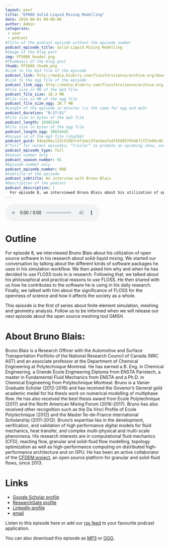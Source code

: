```yaml
---
layout: post
title: "EP008 Solid-Liquid Mixing Modelling"
date: 2018-08-01 00:00:00
author: Admin
categories: 
 - user
 - podcast
#Title of the podcast episode without the episode number
podcast_episode_title: Solid-Liquid Mixing Modelling
#Image of the blog post
img: FFS008_header.png
#Thumbnail of the blog post
thumb: FFS008_thumb.png
#Link to the mp3 file of the episode
podcast_link: http://media.blubrry.com/flossforscience/archive.org/download/FlossforscienceEp008-Solid-liquidMixingModelling/FlossForScienceBrunoBlais.mp3
#Link to the ogg file of the episode
podcast_link_ogg: http://media.blubrry.com/flossforscience/archive.org/download/FlossforscienceEp008-Solid-liquidMixingModelling/FlossForScienceBrunoBlais.ogg
#File size in MB of the mp3 file
podcast_file_size: 18.3 MB
#File size in MB of the ogg file
podcast_file_size_ogg: 20.7 MB
#Length of the episode in minutes (is the same for ogg and mp3)
podcast_duration: "0:37:51"
#File size in bytes of the mp3 file
podcast_length: 18305244
#File size in bytes of the ogg file
podcast_length_ogg: 20654445
#Unique id of the mp3 file (sha256)
podcast_guid: 94ea28ec123c51807c4f1eec37ae3ea7adf458957654671f57e08cdb15fa190a
#“full” for normal episodes; “trailer” to promote an upcoming show, season, or episode; or “bonus” for extra content related to a show, season, or episode.
podcast_episode_type: full
#Season number only
podcast_season_number: 01
#Episode number only
podcast_episode_number: 008
#Subtitle of the episode 
podcast_subtitle: An interview with Bruno Blais
#Description of the podcast
podcast_description: |
  For episode 8, we interviewed Bruno Blais about his utilization of open source software in his research about solid-liquid mixing. We started our conversation by talking about the different kinds of software packages he uses in his simulation workflow. We then asked him why and when he has decided to use FLOSS tools in is research. Following that, we talked about his philosophical and practical reasons to use FLOSS. He then shared with us how he contributes to the software he is using in his daily research. Finally, we talked with him about the significance of FLOSS for the openness of science and how it affects the society as a whole. This episode is the first of series about computer simulations. Follow us to be informed when we will release our next episode about the open source meshing tool GMSH.  
---
```


<audio controls>
  <source src="http://media.blubrry.com/flossforscience/archive.org/download/FlossforscienceEp008-Solid-liquidMixingModelling/FlossForScienceBrunoBlais.ogg" type="audio/ogg">
  <source src="http://media.blubrry.com/flossforscience/archive.org/download/FlossforscienceEp008-Solid-liquidMixingModelling/FlossForScienceBrunoBlais.mp3" type="audio/mpeg">
Your browser does not support the audio element.
</audio>

# Outline

For episode 8, we interviewed Bruno Blais about his utilization of open source software in his research about solid-liquid mixing. We started our conversation by talking about the different kinds of software packages he uses in his simulation workflow. We then asked him why and when he has decided to use FLOSS tools in is research. Following that, we talked about his philosophical and practical reasons to use FLOSS. He then shared with us how he contributes to the software he is using in his daily research. Finally, we talked with him about the significance of FLOSS for the openness of science and how it affects the society as a whole. 

This episode is the first of series about finite element simulation, meshing and geometry analysis. Follow us to be informed when we will release our next episode about the open source meshing tool GMSH. 

# About Bruno Blais: 

Bruno Blais is a Research Officer with the Automotive and Surface Transportation Portfolio of the National Research Council of Canada (NRC AST) and an associate professor at the Department of Chemical Engineering at Polytechnique Montreal. He has earned a B. Eng. in Chemical Engineering, a Grande École Engineering Diploma from ENSTA Paristech, a master in Fundamental Fluid Mechanics from ENSTA and a Ph.D. in Chemical Engineering from Polytechnique Montreal. Bruno is a Vanier Graduate Scholar (2012-2016) and has received the Govenor’s General gold academic medal for his thesis work on numerical modelling of multiphase flow. He has also received the best thesis award from Ecole Polytechnique (2017) and the North American Mixing Forum (2016-2017). Bruno has also received other recognition such as the Da Vinci Profile of Ecole Polytechnique (2012) and the Master Île-de-France international Scholarship (2011-2012). Bruno’s expertise lies in the development, verification, and validation of high performance digital models for fluid mechanics, heat transfer, and complex multi-physical and multi-scale phenomena. His research interests are in computational fluid mechanics (CFD), reacting flow, granular and solid-fluid flow modelling, topology optimization as well as high-performance computing on distributed high-performance architecture and on GPU. He has been an active collaborator of the [CFDEM project](www.cfdem.com), an open source platform for granular and solid-fluid flows, since 2013.

# Links
* [Google Scholar profile](https://scholar.google.ca/citations?user=BaiESu4AAAAJ&hl=fr&oi=ao)
* [ResearchGate profile](https://www.researchgate.net/profile/Bruno_Blais)
* [LinkedIn profile](https://www.linkedin.com/in/bruno-blais-b39b407a/)
* [email](mailto:bruno.blais@cnrc-nrc.gc.ca)

Listen to this episode here or add our [rss feed](https://flossforscience.github.io/feed.xml) to your favourite podcast application. 

You can also download this episode as [MP3](https://media.blubrry.com/flossforscience/archive.org/download/FlossforscienceEp008-Solid-liquidMixingModelling/FlossForScienceBrunoBlais.mp3) or [OGG](https://media.blubrry.com/flossforscience/archive.org/download/FlossforscienceEp008-Solid-liquidMixingModelling/FlossForScienceBrunoBlais.ogg). 
